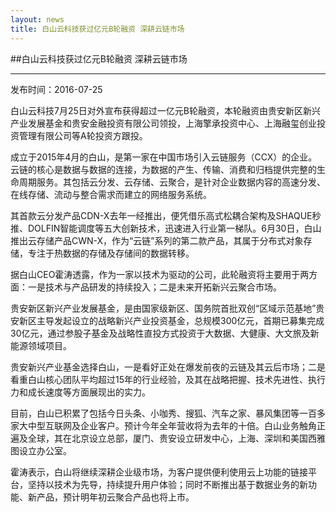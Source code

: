 ```yaml
---
layout: news
title: 白山云科技获过亿元B轮融资 深耕云链市场
---
```


##白山云科技获过亿元B轮融资 深耕云链市场

---

发布时间：2016-07-25

白山云科技7月25日对外宣布获得超过一亿元B轮融资，本轮融资由贵安新区新兴产业发展基金和贵安金融投资有限公司领投，上海擎承投资中心、上海融玺创业投资管理有限公司等A轮投资方跟投。

 

成立于2015年4月的白山，是第一家在中国市场引入云链服务（CCX）的企业。云链的核心是数据与数据的连接，为数据的产生、传输、消费和归档提供完整的生命周期服务。其包括云分发、云存储、云聚合，是针对企业数据内容的高速分发、在线存储、流动与整合需求而建立的网络服务系统。

 

其首款云分发产品CDN-X去年一经推出，便凭借乐高式松耦合架构及SHAQUE秒推、DOLFIN智能调度等五大创新技术，迅速进入行业第一梯队。6月30日，白山推出云存储产品CWN-X，作为“云链”系列的第二款产品，其属于分布式对象存储，专注于热数据的存储及存储间的数据转移。

 

据白山CEO霍涛透露，作为一家以技术为驱动的公司，此轮融资将主要用于两方面：一是技术与产品研发的持续投入；二是未来开拓新兴云聚合市场。

 

贵安新区新兴产业发展基金，是由国家级新区、国务院首批双创“区域示范基地”贵安新区主导发起设立的战略新兴产业投资基金，总规模300亿元，首期已募集完成30亿元，通过参股子基金及战略性直投方式投资于大数据、大健康、大文旅及新能源领域项目。

 

贵安新兴产业基金选择白山，一是看好正处在爆发前夜的云链及其云后市场；二是看重白山核心团队平均超过15年的行业经验，及其在战略把握、技术先进性、执行力和成长速度等方面展现出的实力。

 

目前，白山已积累了包括今日头条、小咖秀、搜狐、汽车之家、暴风集团等一百多家大中型互联网及企业客户。预计今年全年营收将为去年的十倍。白山业务触角正遍及全球，其在北京设立总部，厦门、贵安设立研发中心，上海、深圳和美国西雅图设立办公室。

 

霍涛表示，白山将继续深耕企业级市场，为客户提供便利使用云上功能的链接平台，坚持以技术为先导，持续提升用户体验；同时不断推出基于数据业务的新功能、新产品，预计明年初云聚合产品也将上市。